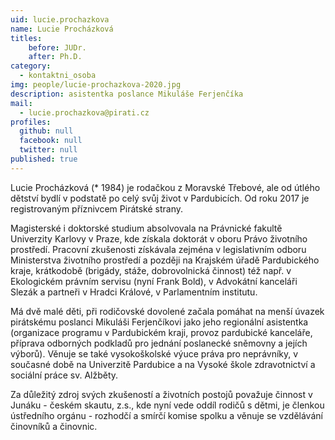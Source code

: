 ```yaml
---
uid: lucie.prochazkova
name: Lucie Procházková
titles: 
    before: JUDr.
    after: Ph.D.
category:
  - kontaktni_osoba
img: people/lucie-prochazkova-2020.jpg
description: asistentka poslance Mikuláše Ferjenčíka 
mail:
  - lucie.prochazkova@pirati.cz
profiles:
  github: null
  facebook: null
  twitter: null
published: true
---
```

Lucie Procházková (* 1984) je rodačkou z Moravské Třebové, ale od útlého dětství bydlí v podstatě po celý svůj život v Pardubicích. Od roku 2017 je registrovaným příznivcem Pirátské strany.

Magisterské i doktorské studium absolvovala na Právnické fakultě Univerzity Karlovy v Praze, kde získala doktorát v oboru Právo životního prostředí. Pracovní zkušenosti získávala zejména v legislativním odboru Ministerstva životního prostředí a později na Krajském úřadě Pardubického kraje, krátkodobě (brigády, stáže, dobrovolnická činnost) též např. v Ekologickém právním servisu (nyní Frank Bold), v Advokátní kanceláři Slezák a partneři v Hradci Králové, v Parlamentním institutu.

Má dvě malé děti, při rodičovské dovolené začala pomáhat na menší úvazek pirátskému poslanci Mikuláši Ferjenčíkovi jako jeho regionální asistentka (organizace programu v Pardubickém kraji, provoz pardubické kanceláře, příprava odborných podkladů pro jednání poslanecké sněmovny a jejích výborů). Věnuje se také vysokoškolské výuce práva pro neprávníky, v současné době na Univerzitě Pardubice a na Vysoké škole zdravotnictví a sociální práce sv. Alžběty.

Za důležitý zdroj svých zkušeností a životních postojů považuje činnost v Junáku - českém skautu, z.s., kde nyní vede oddíl rodičů s dětmi, je členkou ústředního orgánu - rozhodčí a smírčí komise spolku a věnuje se vzdělávání činovníků a činovnic.
